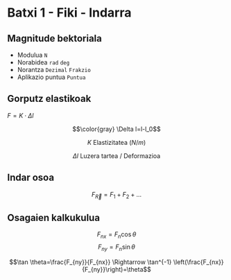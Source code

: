 # Batxi 1 - Fiki - Indarra
## Magnitude __bektoriala__
- Modulua `N`
- Norabidea `rad` `deg`
- Norantza `Dezimal` `Frakzio`
- Aplikazio puntua `Puntua`

## Gorputz __elastikoak__
$F=K\cdot \Delta l$

$$\color{gray} \Delta l=l-l_0$$

$$K \text{ Elastizitatea (}N/m\text{)}$$

$$\Delta l \text{ Luzera tartea / Deformazioa}$$

## Indar __osoa__
$$F_{\vec{R}}=F_1+F_2+...$$

## Osagaien kalkukulua
$$F_{nx}=F_n \cos \theta$$
$$F_{ny}=F_n \sin \theta$$

$$\tan \theta=\frac{F_{ny}}{F_{nx}} \Rightarrow \tan^{-1} \left(\frac{F_{nx}}{F_{ny}}\right)=\theta$$




<script type="text/javascript"
  async
  src="https://cdn.jsdelivr.net/npm/mathjax@3/es5/tex-mml-chtml.js">
</script>
